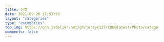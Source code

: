 ```yaml
---
title: 分类
date: 2021-09-26 17:53:53
layout: "categories"
type: "categories"
top_img: https://cdn.jsdelivr.net/gh/jerryc127/CDN@latest/Photo/categories.jpg
comments: false
---
```

